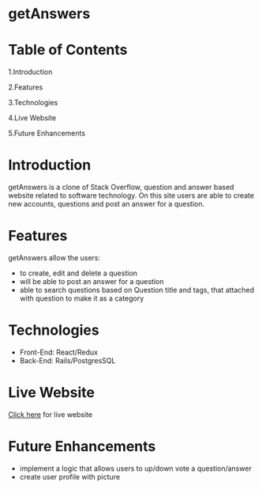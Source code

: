 
# getAnswers

# Table of Contents

  1.Introduction
  
  2.Features
  
  3.Technologies
  
  4.Live Website
  
  5.Future Enhancements

# Introduction
  
  getAnswers is a clone of Stack Overflow, question and answer based website related to software technology. On this site users are able to create new accounts, questions and post an answer for a question.

# Features

getAnswers allow the users:

  * to create, edit and delete a question
  * will be able to post an answer for a question
  * able to search questions based on Question title and tags, that attached with question to make it as a category
  
# Technologies

* Front-End: React/Redux
* Back-End: Rails/PostgresSQL

# Live Website

[Click here](https://get-ans.herokuapp.com/#/) for live website

# Future Enhancements

* implement a logic that allows users to up/down vote a question/answer
* create user profile with picture


